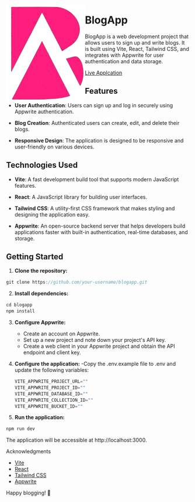 <p align="center">
     <img align="left" src="src/assets/logo.PNG">
</p>

# BlogApp
BlogApp is a web development project that allows users to sign up and write blogs. It is built using Vite, React, Tailwind CSS, and integrates with Appwrite for user authentication and data storage.

[Live Applcation]()

## Features
- **User Authentication**: Users can sign up and log in securely using Appwrite authentication.

- **Blog Creation**: Authenticated users can create, edit, and delete their blogs.

- **Responsive Design**: The application is designed to be responsive and user-friendly on various devices.

## Technologies Used
- **Vite**: A fast development build tool that supports modern JavaScript features.

- **React**: A JavaScript library for building user interfaces.

- **Tailwind CSS**: A utility-first CSS framework that makes styling and designing the application easy.

- **Appwrite**: An open-source backend server that helps developers build applications faster with built-in authentication, real-time databases, and storage.

## Getting Started
1. **Clone the repository:**
``` javascript
git clone https://github.com/your-username/blogapp.git
```

2. **Install dependencies:**
``` javascript
cd blogapp
npm install
```

3. **Configure Appwrite:**
     - Create an account on Appwrite.
     - Set up a new project and note down your project's API key.
     - Create a web client in your Appwrite project and obtain the API endpoint and client key.
     
4. **Configure the application:**
     -Copy the .env.example file to .env and update the following variables:
      ``` javascript
      VITE_APPWRITE_PROJECT_URL=""
      VITE_APPWRITE_PROJECT_ID=""
      VITE_APPWRITE_DATABASE_ID=""
      VITE_APPWRITE_COLLECTION_ID=""
      VITE_APPWRITE_BUCKET_ID=""
      ```
5. **Run the application:**
``` javascript
npm run dev
```
The application will be accessible at http://localhost:3000.


Acknowledgments
- [Vite](https://vitejs.dev/)
- [React](https://react.dev/)
- [Tailwind CSS](https://tailwindcss.com/)
- [Appwrite](https://appwrite.io/)
  
Happy blogging! 🚀
